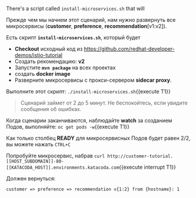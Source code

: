 
There's a script called `install-microservices.sh` that will

Прежде чем мы начнем этот сценарий, нам нужно развернуть все микросервисы (**customer**, **preference**, **recommendation**[v1:v2]).

Есть скрипт **`install-microservices.sh`**, который будет

- **Checkout** исходный код из https://github.com/redhat-developer-demos/istio-tutorial
- Создать рекомендацию: **v2**
- Запустите **`mvn package`** на всех проектах
- создать **docker image**
- Разверните микросервисы с прокси-сервером **sidecar proxy**.

Выполните этот скрипт: `./install-microservices.sh`{{execute T1}}

>  Сценарий займет от 2 до 5 минут. Не беспокойтесь, если увидите сообщения об ошибках.

Когда сценарии заканчиваются, наблюдайте **watch** за созданием Подов, выполняйте: `oc get pods -w`{{execute T1}}

Как только столбец **READY** для микросервисных Подов будет равен 2/2, вы можете нажать `CTRL+C`

Попробуйте микросервис, набрав `curl http://customer-tutorial.[[HOST_SUBDOMAIN]]-80-[[KATACODA_HOST]].environments.katacoda.com`{{execute interrupt T1}}

Должен вернуться:

`customer => preference => recommendation v{1:2} from {hostname}: 1`